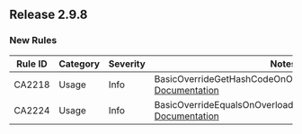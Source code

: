 ## Release 2.9.8

### New Rules
Rule ID | Category | Severity | Notes
--------|----------|----------|-------
CA2218 | Usage | Info | BasicOverrideGetHashCodeOnOverridingEqualsAnalyzer, [Documentation](https://docs.microsoft.com/visualstudio/code-quality/ca2218)
CA2224 | Usage | Info | BasicOverrideEqualsOnOverloadingOperatorEqualsAnalyzer, [Documentation](https://docs.microsoft.com/visualstudio/code-quality/ca2224)